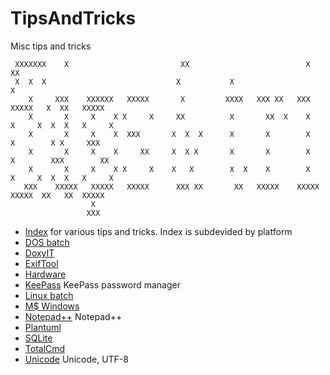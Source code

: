 # TipsAndTricks

Misc tips and tricks

```
 XXXXXXX    X                         XX                          X            XX
 X  X  X                             X           X                              X
    X     XXX    XXXXXX   XXXXX       X         XXXX   XXX XX   XXX     XXXXX   X  XX   XXXXX
    X       X     X    X X     X     XX          X       XX  X    X    X     X  X  X   X     X
    X       X     X    X  XXX       X  X  X      X       X        X    X        X X     XXX
    X       X     X    X     XX     X  X X       X       X        X    X        XXX        XX
    X       X     X    X X     X    X   X        X  X    X        X    X     X  X  X   X     X
   XXX    XXXXX   XXXXX   XXXXX      XXX XX       XX   XXXXX    XXXXX   XXXXX  XX   XX  XXXXX
                  X
                 XXX
```

- [Index](docs/) for various tips and tricks. Index is subdevided by platform
- [DOS batch](docs/batch/) 
- [DoxyIT](docs/DoxyIT) 
- [ExifTool](docs/exiftool ) 
- [Hardware](docs/hardware) 
- [KeePass](docs/keepass) KeePass password manager
- [Linux batch](docs/shell) 
- [M$ Windows](docs/windows) 
- [Notepad++](docs/Notepad++/) Notepad++ 
- [Plantuml](docs/plantuml) 
- [SQLite](docs/SQLite/) 
- [TotalCmd](docs/TotalCmd) 
- [Unicode](docs/unicode) Unicode, UTF-8 




